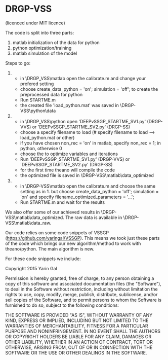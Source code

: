 # DRGP-VSS
(licenced under MIT licence)

The code is split into three parts:

1. matlab initialization of the data for python
2. python optimization/training
3. matlab simulation of the model

Steps to go:

1. - in \DRGP_VSS\matlab open the calibrate.m and change your prefered setting
   - choose create_data_python = 'on'; simulation = 'off'; to create the preprocessed data for python
   - Run STARTME.m
   - the created file 'load_python.mat' was saved in \DRGP-VSS\python\data
2. - in \DRGP_VSS\python open 'DEEPvSSGP_STARTME_SV1.py' (DRGP-VVS) or 'DEEPvSSGP_STARTME_SV2.py' (DRGP-SS)
   - choose a specify filename to load (# specify filename to load --> load_python.mat or other)
   - if you have chosen non_rec = 'on' in matlab, specify non_rec = 1; in python, otherwise 0
   - choose the to optimize variables and iterations
   - Run 'DEEPvSSGP_STARTME_SV1.py' (DRGP-VVS) or 'DEEPvSSGP_STARTME_SV2.py' (DRGP-SS)
   - for the first time theano will compile the code
   - the optimized file is saved in \DRGP-VSS\matlab\data_optimized
3. - in \DRGP-VSS\matlab open the calibrate.m and choose the same setting as in 1. but
     choose create_data_python = 'off'; simulation = 'on' and specify
     filename_optimized_parameters = '...';
   - Run STARTME.m and wait for the results
   
We also offer some of our achieved results in \DRGP-VSS\matlab\data_optimized.
The raw data is available in \DRGP-VSS\matlab\data_raw.

Our code relies on some code snippets of VSSGP (https://github.com/yaringal/VSSGP).
This means we took just these parts of the code which brings our new algorithm/method to work with theano/python.
The main algorithm is new.

For these code snippets we include:

Copyright 2015 Yarin Gal

Permission is hereby granted, free of charge, to any person obtaining a copy of this software and associated documentation files (the "Software"), to deal in the Software without restriction, including without limitation the rights to use, copy, modify, merge, publish, distribute, sublicense, and/or sell copies of the Software, and to permit persons to whom the Software is furnished to do so, subject to the following conditions:

THE SOFTWARE IS PROVIDED "AS IS", WITHOUT WARRANTY OF ANY KIND, EXPRESS OR IMPLIED, INCLUDING BUT NOT LIMITED TO THE WARRANTIES OF MERCHANTABILITY, FITNESS FOR A PARTICULAR PURPOSE AND NONINFRINGEMENT. IN NO EVENT SHALL THE AUTHORS OR COPYRIGHT HOLDERS BE LIABLE FOR ANY CLAIM, DAMAGES OR OTHER LIABILITY, WHETHER IN AN ACTION OF CONTRACT, TORT OR OTHERWISE, ARISING FROM, OUT OF OR IN CONNECTION WITH THE SOFTWARE OR THE USE OR OTHER DEALINGS IN THE SOFTWARE.

